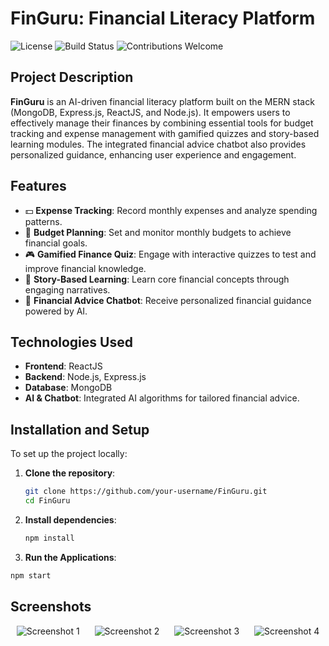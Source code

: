 # FinGuru: Financial Literacy Platform

![License](https://img.shields.io/badge/license-MIT-blue)
![Build Status](https://img.shields.io/badge/build-passing-brightgreen)
![Contributions Welcome](https://img.shields.io/badge/contributions-welcome-orange)

## Project Description
**FinGuru** is an AI-driven financial literacy platform built on the MERN stack (MongoDB, Express.js, ReactJS, and Node.js). It empowers users to effectively manage their finances by combining essential tools for budget tracking and expense management with gamified quizzes and story-based learning modules. The integrated financial advice chatbot also provides personalized guidance, enhancing user experience and engagement.

## Features
- 💵 **Expense Tracking**: Record monthly expenses and analyze spending patterns.
- 🎯 **Budget Planning**: Set and monitor monthly budgets to achieve financial goals.
- 🎮 **Gamified Finance Quiz**: Engage with interactive quizzes to test and improve financial knowledge.
- 📖 **Story-Based Learning**: Learn core financial concepts through engaging narratives.
- 🤖 **Financial Advice Chatbot**: Receive personalized financial guidance powered by AI.

## Technologies Used
- **Frontend**: ReactJS
- **Backend**: Node.js, Express.js
- **Database**: MongoDB
- **AI & Chatbot**: Integrated AI algorithms for tailored financial advice.

## Installation and Setup
To set up the project locally:

1. **Clone the repository**:
   ```bash
   git clone https://github.com/your-username/FinGuru.git
   cd FinGuru
2. **Install dependencies**:
   ```bash
   npm install
3.  **Run the Applications**:
   ```bash
   npm start
   ```

## Screenshots

<p align="center">
  <img src="https://github.com/user-attachments/assets/396a89fa-fca9-4849-a434-0602bb355cd4" alt="Screenshot 1" style="margin-right: 20px;">
  <img src="https://github.com/user-attachments/assets/f7298325-eb08-4eaa-beff-43b52ced98d4" alt="Screenshot 2" style="margin-right: 20px;">
  <img src="https://github.com/user-attachments/assets/25d1886a-dce2-49ea-8790-abc9da38ec06" alt="Screenshot 3" style="margin-right: 20px;">
  <img src="https://github.com/user-attachments/assets/b132e672-13a4-4e09-b25b-18b9c513a649" alt="Screenshot 4">
</p>



